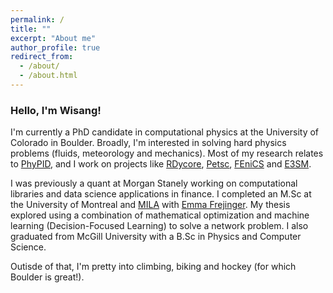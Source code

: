 ```yaml
---
permalink: /
title: ""
excerpt: "About me"
author_profile: true
redirect_from: 
  - /about/
  - /about.html
---
```



### Hello, I'm Wisang! 

I'm currently a PhD candidate in computational physics at the University of Colorado in Boulder. Broadly, I'm interested in solving hard physics problems (fluids, meteorology and mechanics). Most of my research relates to [PhyPID](https://phypid.org/), and I work on projects like [RDycore](https://rdycore.github.io/), [Petsc](https://petsc.org/release/), [FEniCS](https://fenicsproject.org/) and [E3SM](https://www.sandia.gov/energy/tag/e3sm-project/).


I was previously a quant at Morgan Stanely working on computational libraries and data science applications in finance. I completed an M.Sc at the University of Montreal and [MILA](https://mila.quebec/en) with [Emma Frejinger](https://www.emmafrejinger.org/). My thesis explored using a combination of mathematical optimization and machine learning (Decision-Focused Learning) to solve a network problem. I also graduated from McGill University with a B.Sc in Physics and Computer Science.

Outisde of that, I'm pretty into climbing, biking and hockey (for which Boulder is great!). 
